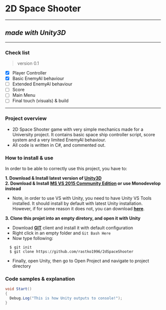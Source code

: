 # 2D Space Shooter

---
## *made with Unity3D*

---

### Check list

> version 0.1
- [x] Player Controller
- [x] Basic EnemyAI behaviour
- [ ] Extended EnemyAI behaviour
- [ ] Score
- [ ] Main Menu
- [ ] Final touch (visuals) & build 

---

### Project overview

- 2D Space Shooter game with very simple mechanics made for a University project. It contains basic space ship controller script, score system and a very limited EnemyAI behaviour.  
- All code is written in C#, and commented out.

### How to install & use

In order to be able to correctly use this project, you have to: 

**1. Download & Install latest version of [Unity3D](https://unity3d.com/)**  
**2. Download & Install [MS VS 2015 Community Edition](https://www.visualstudio.com/downloads/download-visual-studio-vs) or use Monodevelop instead**  

- Note, in order to use VS with Unity, you need to have Unity VS Tools installed. It should install by default with latest Unity installation. However, if for some reason it does not, you can download [**here**](https://www.visualstudio.com/en-us/features/unitytools-vs.aspx). 

**3. Clone this projet into an empty diretory, and open it with Unity**  
- Download [**GIT**](https://git-scm.com/download/win) client and install it with default configuration
- Right click in an empty folder and `Git Bash Here`
- Now type following: 
```
  $ git init
  $ git clone https://github.com/rastko1996/2dSpaceShooter
```
- Finally, open Unity, then go to Open Project and navigate to project directory

### Code samples & explanation

```C#
void Start()
{
  Debug.Log("This is how Unity outputs to console!");
}
```

